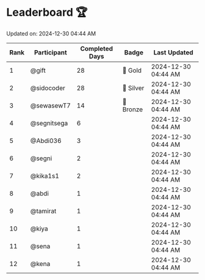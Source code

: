 # Leaderboard 🏆

Updated on: 2024-12-30 04:44 AM

| Rank | Participant       | Completed Days | Badge      | Last Updated         |
|------|-------------------|----------------|------------|----------------------|
| 1    | @gift             | 28             | 🏅 Gold     | 2024-12-30 04:44 AM |
| 2    | @sidocoder        | 28             | 🥈 Silver   | 2024-12-30 04:44 AM |
| 3    | @sewasewT7        | 14             | 🥉 Bronze   | 2024-12-30 04:44 AM |
| 4    | @segnitsega       | 6              |            | 2024-12-30 04:44 AM |
| 5    | @Abdi036          | 3              |            | 2024-12-30 04:44 AM |
| 6    | @segni            | 2              |            | 2024-12-30 04:44 AM |
| 7    | @kika1s1          | 2              |            | 2024-12-30 04:44 AM |
| 8    | @abdi             | 1              |            | 2024-12-30 04:44 AM |
| 9    | @tamirat          | 1              |            | 2024-12-30 04:44 AM |
| 10   | @kiya             | 1              |            | 2024-12-30 04:44 AM |
| 11   | @sena             | 1              |            | 2024-12-30 04:44 AM |
| 12   | @kena             | 1              |            | 2024-12-30 04:44 AM |
